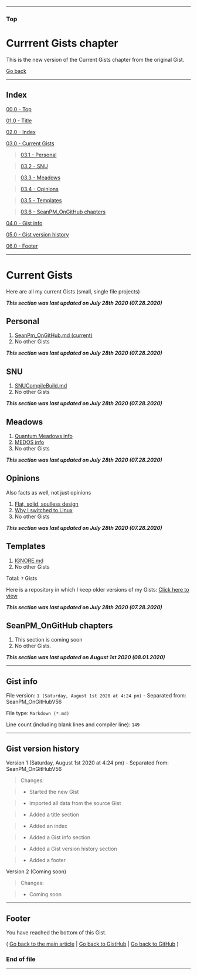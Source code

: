 
***

### Top

# Currrent Gists chapter

This is the new version of the Current Gists chapter from the original Gist.

[Go back](https://gist.github.com/seanpm2001/7e40a0e13c066a57577d8200b1afc6a3#Current-Gists)

***

## Index

[00.0 - Top](#Top)

[01.0 - Title](#Current-Gists-chapter)

[02.0 - Index](#Index)

[03.0 - Current Gists](#Current-Gists)

> [03.1 - Personal](#Personal)

> [03.2 - SNU](#SNU)

> [03.3 - Meadows](#Meadows)

> [03.4 - Opinions](#Opinions)

> [03.5 - Templates](#Templates)

> [03.6 - SeanPM_OnGitHub chapters](#SeanPM_OnGitHub-chapters)

[04.0 - Gist info](#Gist-info)

[05.0 - Gist version history](#Gist-version-history)

[06.0 - Footer](#Footer)

***

# Current Gists

Here are all my current Gists (small, single file projects)

***This section was last updated on July 28th 2020 (07.28.2020)***

## Personal

1. [SeanPm_OnGitHub.md (current)](https://gist.github.com/seanpm2001/7e40a0e13c066a57577d8200b1afc6a3/)
2. No other Gists

***This section was last updated on July 28th 2020 (07.28.2020)***

## SNU

1. [SNUCompileBuild.md](https://gist.github.com/seanpm2001/745564a46186888e829fdeb9cda584de/)
2. No other Gists

***This section was last updated on July 28th 2020 (07.28.2020)***

## Meadows

1. [Quantum Meadows info](https://gist.github.com/seanpm2001/f1970d7a745fb4f8acde0e9364d727a1/)
2. [MEDOS info](https://gist.github.com/seanpm2001/4a0568b96baf421e1651669b519a69cd/)
3. No other Gists

***This section was last updated on July 28th 2020 (07.28.2020)***

## Opinions

Also facts as well, not just opinions

1. [Flat, solid, soulless design](https://gist.github.com/seanpm2001/23afa8b2ff6decd70a2cfcea15c7ada2)
2. [Why I switched to Linux](https://gist.github.com/seanpm2001/4b464a5dbc15c5dfa1ea8f683d84bee3)
3. No other Gists

***This section was last updated on July 28th 2020 (07.28.2020)***

## Templates

1. [IGNORE.md](https://gist.github.com/seanpm2001/cda4791a59f267faab19ccfe3bec7c2b)
2. No other Gists

Total: `7` Gists

Here is a repository in which I keep older versions of my Gists: [Click here to view](https://github.com/seanpm2001/seanpm2001_gistrepository)

***This section was last updated on July 28th 2020 (07.28.2020)***

## SeanPM_OnGitHub chapters

1. This section is coming soon
2. No other Gists.

***This section was last updated on August 1st 2020 (08.01.2020)***

***

## Gist info

File version: `1 (Saturday, August 1st 2020 at 4:24 pm)` - Separated from: SeanPM_OnGitHubV56

File type: `Markdown (*.md)`

Line count (including blank lines and compiler line): `149`

***

## Gist version history

Version 1 (Saturday, August 1st 2020 at 4:24 pm) - Separated from: SeanPM_OnGitHubV56

> Changes:

> * Started the new Gist

> * Imported all data from the source Gist

> * Added a title section

> * Added an index

> * Added a Gist info section

> * Added a Gist version history section

> * Added a footer

Version 2 (Coming soon)

> Changes:

> * Coming soon

***

## Footer

You have reached the bottom of this Gist.

( [Go back to the main article](https://gist.github.com/seanpm2001/7e40a0e13c066a57577d8200b1afc6a3#Current-Gists) | [Go back to GistHub](https://gist.github.com/) | [Go back to GitHub](https://github.com/) )

### End of file

***
